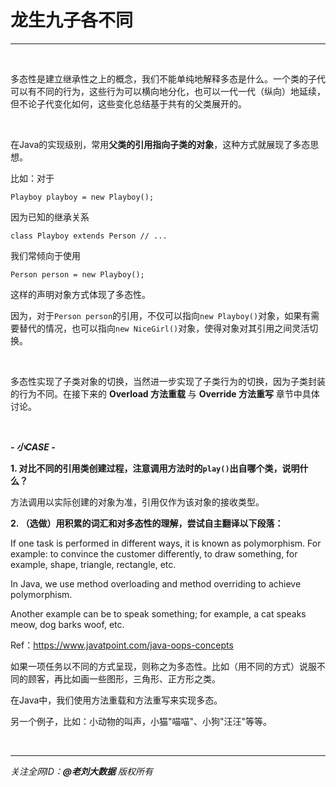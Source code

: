 # 龙生九子各不同

---

<br>

多态性是建立继承性之上的概念，我们不能单纯地解释多态是什么。一个类的子代可以有不同的行为，这些行为可以横向地分化，也可以一代一代（纵向）地延续，但不论子代变化如何，这些变化总结基于共有的父类展开的。

<br>

在Java的实现级别，常用**父类的引用指向子类的对象**，这种方式就展现了多态思想。

比如：对于

`Playboy playboy = new Playboy();`

因为已知的继承关系

`class Playboy extends Person // ... `

我们常倾向于使用

`Person person = new Playboy();`

这样的声明对象方式体现了多态性。

因为，对于`Person person`的引用，不仅可以指向`new Playboy()`对象，如果有需要替代的情况，也可以指向`new NiceGirl()`对象，使得对象对其引用之间灵活切换。

<br>

多态性实现了子类对象的切换，当然进一步实现了子类行为的切换，因为子类封装的行为不同。在接下来的 **Overload 方法重载** 与 **Override 方法重写** 章节中具体讨论。

<br>

***- 小CASE -***

**1. 对比不同的引用类创建过程，注意调用方法时的`play()`出自哪个类，说明什么？**

<div class="hint">

方法调用以实际创建的对象为准，引用仅作为该对象的接收类型。

</div>

**2. （选做）用积累的词汇和对多态性的理解，尝试自主翻译以下段落：**

If one task is performed in different ways, it is known as polymorphism. For example: to convince the customer differently, to draw something, for example, shape, triangle, rectangle, etc.

In Java, we use method overloading and method overriding to achieve polymorphism.

Another example can be to speak something; for example, a cat speaks meow, dog barks woof, etc.

Ref：https://www.javatpoint.com/java-oops-concepts

<div class="hint">

如果一项任务以不同的方式呈现，则称之为多态性。比如（用不同的方式）说服不同的顾客，再比如画一些图形，三角形、正方形之类。

在Java中，我们使用方法重载和方法重写来实现多态。

另一个例子，比如：小动物的叫声，小猫"喵喵"、小狗"汪汪"等等。

</div>

<br>

---

_关注全网ID：**@老刘大数据** 版权所有_